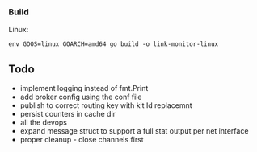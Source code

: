 
### Build

Linux: 

`env GOOS=linux GOARCH=amd64 go build -o link-monitor-linux`



## Todo

- implement logging instead of fmt.Print
- add broker config using the conf file
- publish to correct routing key with kit Id replacemnt
- persist counters in cache dir
- all the devops
- expand message struct to support a full stat output per net interface
- proper cleanup - close channels first